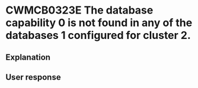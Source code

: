 # CWMCB0323E The database capability 0 is not found in any of the databases 1 configured for cluster 2.

## Explanation

## User response